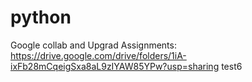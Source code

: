 # python

Google collab and Upgrad Assignments: https://drive.google.com/drive/folders/1iA-ixFb28mCqeigSxa8aL9zIYAW85YPw?usp=sharing
test6
